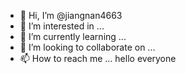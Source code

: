 - 👋 Hi, I’m @jiangnan4663
- 👀 I’m interested in ...
- 🌱 I’m currently learning ...
- 💞️ I’m looking to collaborate on ...
- 📫 How to reach me ...
hello everyone
<!---
jiangnan4663/jiangnan4663 is a ✨ special ✨ repository because its `README.md` (this file) appears on your GitHub profile.
You can click the Preview link to take a look at your changes.
--->
